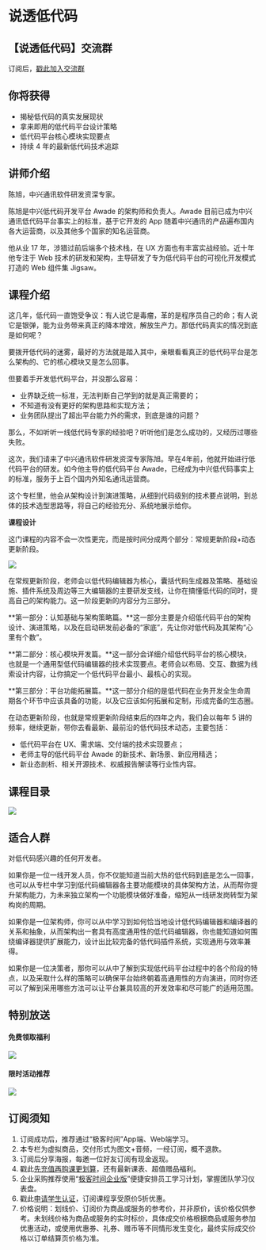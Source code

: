 # 说透低代码

## 【说透低代码】交流群

订阅后，[戳此加入交流群](https://jinshuju.net/f/K4R8NV)

  

## 你将获得

*   揭秘低代码的真实发展现状
*   拿来即用的低代码平台设计策略
*   低代码平台核心模块实现要点
*   持续 4 年的最新低代码技术追踪

  

## 讲师介绍

陈旭，中兴通讯软件研发资深专家。

陈旭是中兴低代码开发平台 Awade 的架构师和负责人。Awade 目前已成为中兴通讯低代码平台事实上的标准，基于它开发的 App 随着中兴通讯的产品遍布国内各大运营商，以及其他多个国家的知名运营商。

他从业 17 年，涉猎过前后端多个技术栈，在 UX 方面也有丰富实战经验。近十年他专注于 Web 技术的研发和架构，主导研发了专为低代码平台的可视化开发模式打造的 Web 组件集 Jigsaw。

  

## 课程介绍

这几年，低代码一直饱受争议：有人说它是毒瘤，革的是程序员自己的命；有人说它是银弹，能为业务带来真正的降本增效，解放生产力。那低代码真实的情况到底是如何呢？

要拨开低代码的迷雾，最好的方法就是踏入其中，亲眼看看真正的低代码平台是怎么架构的、它的核心模块又是怎么回事。

但要着手开发低代码平台，并没那么容易：

*   业界缺乏统一标准，无法判断自己学到的就是真正需要的；
*   不知道有没有更好的架构思路和实现方法；
*   业务团队提出了超出平台能力外的需求，到底是谁的问题？

那么，不如听听一线低代码专家的经验吧？听听他们是怎么成功的，又经历过哪些失败。

这次，我们请来了中兴通讯软件研发资深专家陈旭。早在4年前，他就开始进行低代码平台的研发。如今他主导的低代码平台 Awade，已经成为中兴低代码事实上的标准，服务于上百个国内外知名通讯运营商。

这个专栏里，他会从架构设计到演进策略，从细到代码级别的技术要点说明，到总体的技术选型思路等，将自己的经验充分、系统地展示给你。

**课程设计**

这门课程的内容不会一次性更完，而是按时间分成两个部分：常规更新阶段+动态更新阶段。

![](https://static001.geekbang.org/resource/image/c6/0c/c60125c4a73fd45987cc0240bcfddc0c.jpg)

在常规更新阶段，老师会以低代码编辑器为核心，囊括代码生成器及策略、基础设施、插件系统及周边等三大编辑器的主要研发支线，让你在搞懂低代码的同时，提高自己的架构能力。这一阶段更新的内容分为三部分。

**第一部分：认知基础与架构策略篇。**这一部分主要是介绍低代码平台的架构设计、演进策略，以及在启动研发前必备的“家底”，先让你对低代码及其架构“心里有个数”。

**第二部分：核心模块开发篇。**这一部分会详细介绍低代码平台的核心模块，也就是一个通用型低代码编辑器的技术实现要点。老师会以布局、交互、数据为线索设计内容，让你搞定一个低代码平台最小、最核心的实现。

**第三部分：平台功能拓展篇。**这一部分介绍的是低代码在业务开发全生命周期各个环节中应该具备的功能，以及它应该如何拓展和定制，形成完备的生态圈。

在动态更新阶段，也就是常规更新阶段结束后的四年之内，我们会以每年 5 讲的频率，继续更新，带你去看最新、最前沿的低代码技术动态，主要包括：

*   低代码平台在 UX、需求端、交付端的技术实现要点；
*   老师主导的低代码平台 Awade 的新技术、新场景、新应用精选；
*   新业态剖析、相关开源技术、权威报告解读等行业性内容。

  

## 课程目录

![](https://static001.geekbang.org/resource/image/f8/8d/f8413ab4424ddf44ef4f88f8d0b42b8d.jpg)

  

## 适合人群

对低代码感兴趣的任何开发者。

如果你是一位一线开发人员，你不仅能知道当前大热的低代码到底是怎么一回事，也可以从专栏中学习到低代码编辑器各主要功能模块的具体架构方法，从而帮你提升架构能力，为未来独立架构一个功能模块做好准备，缩短从一线研发岗转型为架构岗的周期。

如果你是一位架构师，你可以从中学习到如何恰当地设计低代码编辑器和编译器的关系和抽象，从而架构出一套具有高度通用性的低代码编辑器，你也能知道如何围绕编译器提供扩展能力，设计出比较完备的低代码插件系统，实现通用与效率兼得。

如果你是一位决策者，那你可以从中了解到实现低代码平台过程中的各个阶段的特点，以及采取什么样的策略可以确保平台始终朝着高通用性的方向演进，同时你还可以了解到采用哪些方法可以让平台兼具较高的开发效率和尽可能广的适用范围。

  

## 特别放送

#### 免费领取福利

[![](https://static001.geekbang.org/resource/image/bf/e2/bf38067471e00da66040b6b667fdd6e2.jpg?wh=1035x360)](https://time.geekbang.org/activity/promo?page_name=page_124)  
  

#### 限时活动推荐

[![](https://static001.geekbang.org/resource/image/9d/52/9d42bf7615d3ecd0b04f3f8d091dc152.png?wh=1035x360)](https://shop18793264.m.youzan.com/wscgoods/detail/2fmoej9krasag5p?dc_ps=2913145716543073286.200001)

  

## 订阅须知

1.  订阅成功后，推荐通过“极客时间”App端、Web端学习。
2.  本专栏为虚拟商品，交付形式为图文+音频，一经订阅，概不退款。
3.  订阅后分享海报，每邀一位好友订阅有现金返现。
4.  戳此[先充值再购课更划算](https://shop18793264.m.youzan.com/wscgoods/detail/2fmoej9krasag5p?scan=1&activity=none&from=kdt&qr=directgoods_1541158976&shopAutoEnter=1)，还有最新课表、超值赠品福利。
5.  企业采购推荐使用“[极客时间企业版](https://b.geekbang.org/?utm_source=geektime&utm_medium=columnintro&utm_campaign=newregister&gk_source=2021020901_gkcolumnintro_newregister)”便捷安排员工学习计划，掌握团队学习仪表盘。
6.  戳此[申请学生认证](https://promo.geekbang.org/activity/student-certificate?utm_source=geektime&utm_medium=caidanlan1)，订阅课程享受原价5折优惠。
7.  价格说明：划线价、订阅价为商品或服务的参考价，并非原价，该价格仅供参考。未划线价格为商品或服务的实时标价，具体成交价格根据商品或服务参加优惠活动，或使用优惠券、礼券、赠币等不同情形发生变化，最终实际成交价格以订单结算页价格为准。
